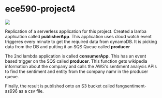 # ece590-project4

![](55354483-bae7af80-547a-11e9-9909-a5621251065b.png)

Replication of a serverless application for this project. Created a lamba application called **publisherApp**. This application uses cloud watch event triggeres every minute to get the required data from dynamoDB. It is picking data from the DB and putting it an SQS Queue called **producer**

The 2nd lambda application is called **consumerApp**. This has an event based trigger on the SQS called **producer**. This function gets wikipedia information about the company and calls the AWS's sentiment analysis APIs to find the sentiment and entity from the company namr in the producer queue.

Finally, the result is published onto an S3 bucket called fangsentiment-as996 as a csv file. 
